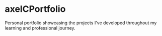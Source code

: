 # axelCPortfolio
Personal portfolio showcasing the projects I've developed throughout my learning and professional journey.
